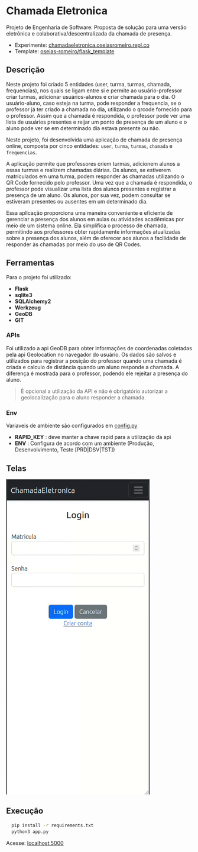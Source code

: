 # Chamada Eletronica

Projeto de Engenharia de Software: Proposta de solução para uma versão eletrônica e colaborativa/descentralizada da chamada de presença.

- Experimente: [chamadaeletronica.oseiasromeiro.repl.co](https://chamadaeletronica.oseiasromeiro.repl.co)
- Template: [oseias-romeiro/flask_template](https://github.com/oseias-romeiro/flask_template)

## Descrição

Neste projeto foi criado 5 entidades (user, turma, turmas, chamada, frequencias), nos quais se ligam entre si e permite ao usuário-professor criar turmas, adicionar usuários-alunos e criar chamada para o dia. O usuário-aluno, caso esteja na turma, pode responder a frequencia, se o professor já ter criado a chamada no dia, utilizando o qrcode fornecido para o professor. Assim que a chamada é respondida, o professor pode ver uma lista de usuários presentes e reijar um ponto de presença de um aluno e o aluno pode ver se em determinado dia estava presente ou não.

Neste projeto, foi desenvolvida uma aplicação de chamada de presença online, composta por cinco entidades: `user`, `turma`, `turmas`, `chamada` e `frequencias`.

A aplicação permite que professores criem turmas, adicionem alunos a essas turmas e realizem chamadas diárias. Os alunos, se estiverem matriculados em uma turma, podem responder às chamadas utilizando o QR Code fornecido pelo professor. Uma vez que a chamada é respondida, o professor pode visualizar uma lista dos alunos presentes e registrar a presença de um aluno. Os alunos, por sua vez, podem consultar se estiveram presentes ou ausentes em um determinado dia.

Essa aplicação proporciona uma maneira conveniente e eficiente de gerenciar a presença dos alunos em aulas ou atividades acadêmicas por meio de um sistema online. Ela simplifica o processo de chamada, permitindo aos professores obter rapidamente informações atualizadas sobre a presença dos alunos, além de oferecer aos alunos a facilidade de responder às chamadas por meio do uso de QR Codes.


## Ferramentas

Para o projeto foi utilizado:
  - **Flask**
  - **sqlite3**
  - **SQLAlchemy2**
  - **Werkzeug**
  - **GeoDB**
  - **GIT**


### APIs

Foi utilizado a api GeoDB para obter informações de coordenadas coletadas pela api Geolocation no navegador do usuário. Os dados são salvos e utilizados para registrar a posição do professor quando uma chamada é criada e calculo de distância quando um aluno responde a chamada. A diferença é mostrada para o professor, podendo ele rejeitar a presença do aluno.

> É opcional a utilização da API e não é obrigatório autorizar a geolocalização para o aluno responder a chamada.

### Env

Variaveis de ambiente são configurados em [config.py](./config.py)

- **RAPID_KEY** : deve manter a chave rapid para a utilização da api
- **ENV** : Configura de acordo com um ambiente (Produção, Desenvolvimento, Teste [PRD|DSV|TST])

## Telas

<img src="static/media/tutorial.gif">

## Execução 

```sh
  pip install -r requirements.txt
  python3 app.py
```

Acesse: [localhost:5000](http://localhost:5000)

